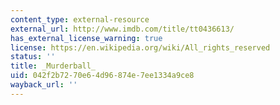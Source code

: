 ```yaml
---
content_type: external-resource
external_url: http://www.imdb.com/title/tt0436613/
has_external_license_warning: true
license: https://en.wikipedia.org/wiki/All_rights_reserved
status: ''
title: _Murderball_
uid: 042f2b72-70e6-4d96-874e-7ee1334a9ce8
wayback_url: ''
---
```

